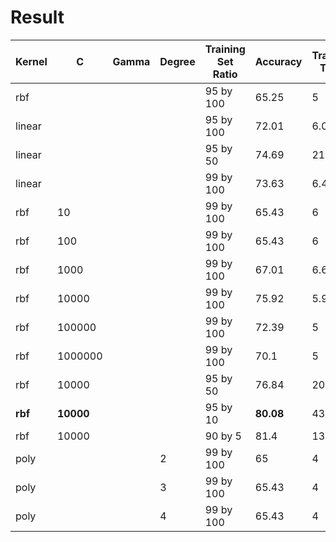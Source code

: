 Result
=======================

| Kernel | C       | Gamma | Degree | Training Set   Ratio | Accuracy | Training Time | Prediction Time |
|--------|---------|-------|--------|----------------------|----------|---------------|-----------------|
| rbf    |         |       |        | 95 by 100            | 65.25    | 5             | 25              |
| linear |         |       |        | 95 by 100            | 72.01    | 6.07          | 30              |
| linear |         |       |        | 95 by 50             | 74.69    | 21            | 53              |
| linear |         |       |        | 99 by 100            | 73.63    | 6.4           | 6.187           |
| rbf    | 10      |       |        | 99 by 100            | 65.43    | 6             | 6               |
| rbf    | 100     |       |        | 99 by 100            | 65.43    | 6             | 6               |
| rbf    | 1000    |       |        | 99 by 100            | 67.01    | 6.6           | 6.2             |
| rbf    | 10000   |       |        | 99 by 100            | 75.92    | 5.9           | 5.43            |
| rbf    | 100000  |       |        | 99 by 100            | 72.39    | 5             | 4.2             |
| rbf    | 1000000 |       |        | 99 by 100            | 70.1     | 5             | 4               |
| rbf    | 10000   |       |        | 95 by 50             | 76.84    | 20.4          | 50              |
| **rbf**| **10000** |     |        | 95 by 10             | **80.08**| 432           | 209             |
| rbf    | 10000   |       |        | 90 by 5              | 81.4     | 1395          | 490             |
| poly   |         |       | 2      | 99 by 100            | 65       | 4             | 4               |
| poly   |         |       | 3      | 99 by 100            | 65.43    | 4             | 4               |
| poly   |         |       | 4      | 99 by 100            | 65.43    | 4             | 4               |